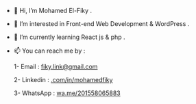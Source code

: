 - 👋 Hi, I’m Mohamed El-Fiky .
- 👀 I’m interested in Front-end Web Development & WordPress .
- 🌱 I’m currently learning React js & php .
- 📫 You can reach me by : 
 
   1- Email : fiky.link@gmail.com
  
   2- Linkedin : [.com/in/mohamedfiky](https://www.linkedin.com/in/mohamedfiky/)
  
   3- WhatsApp : [wa.me/201558065883](https://api.whatsapp.com/send/?phone=201558065883&text&type=phone_number&app_absent=0)

<!---
mohamedfiky/mohamedfiky is a ✨ special ✨ repository because its `README.md` (this file) appears on your GitHub profile.
You can click the Preview link to take a look at your changes.
--->
